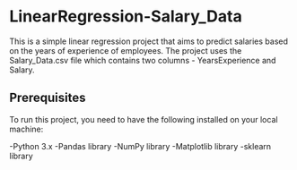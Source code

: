 # LinearRegression-Salary_Data
This is a simple linear regression project that aims to predict salaries based on the years of experience of employees. 
The project uses the Salary_Data.csv file which contains two columns - YearsExperience and Salary.

## Prerequisites
To run this project, you need to have the following installed on your local machine:

-Python 3.x
-Pandas library
-NumPy library
-Matplotlib library
-sklearn library

